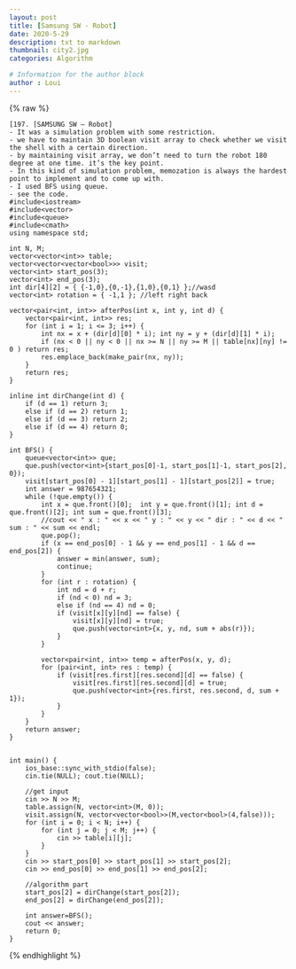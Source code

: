 ```yaml
---
layout: post
title: [Samsung SW - Robot]
date: 2020-5-29
description: txt to markdown
thumbnail: city2.jpg
categories: Algorithm

# Information for the author block
author : Loui
---
```


{% raw %}

	﻿[197. [SAMSUNG SW – Robot]
	- It was a simulation problem with some restriction.
	- we have to maintain 3D boolean visit array to check whether we visit the shell with a certain direction.
	- by maintaining visit array, we don’t need to turn the robot 180 degree at one time. it’s the key point.
	- In this kind of simulation problem, memozation is always the hardest point to implement and to come up with.
	- I used BFS using queue.
	- see the code.
	#include<iostream>
	#include<vector>
	#include<queue>
	#include<cmath>
	using namespace std;
	
	int N, M;
	vector<vector<int>> table;
	vector<vector<vector<bool>>> visit;
	vector<int> start_pos(3);
	vector<int> end_pos(3);
	int dir[4][2] = { {-1,0},{0,-1},{1,0},{0,1} };//wasd
	vector<int> rotation = { -1,1 }; //left right back
	
	vector<pair<int, int>> afterPos(int x, int y, int d) {
		vector<pair<int, int>> res;
		for (int i = 1; i <= 3; i++) {
			int nx = x + (dir[d][0] * i); int ny = y + (dir[d][1] * i);
			if (nx < 0 || ny < 0 || nx >= N || ny >= M || table[nx][ny] != 0 ) return res;
			res.emplace_back(make_pair(nx, ny));
		}
		return res;
	}
	
	inline int dirChange(int d) {
		if (d == 1) return 3;
		else if (d == 2) return 1;
		else if (d == 3) return 2;
		else if (d == 4) return 0;
	}
	
	int BFS() {
		queue<vector<int>> que;
		que.push(vector<int>{start_pos[0]-1, start_pos[1]-1, start_pos[2], 0});
		visit[start_pos[0] - 1][start_pos[1] - 1][start_pos[2]] = true;
		int answer = 987654321;
		while (!que.empty()) {
			int x = que.front()[0];  int y = que.front()[1]; int d = que.front()[2]; int sum = que.front()[3];
			//cout << " x : " << x << " y : " << y << " dir : " << d << " sum : " << sum << endl;
			que.pop();
			if (x == end_pos[0] - 1 && y == end_pos[1] - 1 && d == end_pos[2]) {
				answer = min(answer, sum);
				continue;
			}
			for (int r : rotation) {
				int nd = d + r;
				if (nd < 0) nd = 3;
				else if (nd == 4) nd = 0;
				if (visit[x][y][nd] == false) {
					visit[x][y][nd] = true;
					que.push(vector<int>{x, y, nd, sum + abs(r)});
				} 
			}
			
			vector<pair<int, int>> temp = afterPos(x, y, d);
			for (pair<int, int> res : temp) {
				if (visit[res.first][res.second][d] == false) {
					visit[res.first][res.second][d] = true;
					que.push(vector<int>{res.first, res.second, d, sum + 1});
				} 
			}
		}
		return answer;
	}
	
	
	int main() {
		ios_base::sync_with_stdio(false);
		cin.tie(NULL); cout.tie(NULL);
	
		//get input
		cin >> N >> M;
		table.assign(N, vector<int>(M, 0));
		visit.assign(N, vector<vector<bool>>(M,vector<bool>(4,false)));
		for (int i = 0; i < N; i++) {
			for (int j = 0; j < M; j++) {
				cin >> table[i][j];
			}
		}
		cin >> start_pos[0] >> start_pos[1] >> start_pos[2];
		cin >> end_pos[0] >> end_pos[1] >> end_pos[2];
	
		//algorithm part
		start_pos[2] = dirChange(start_pos[2]);
		end_pos[2] = dirChange(end_pos[2]);
	
		int answer=BFS();
		cout << answer;
		return 0;
	}
	
	
	
	
{% endhighlight %}
